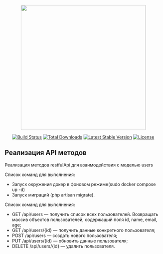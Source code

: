 <p align="center"><a href="https://laravel.com" target="_blank"><img src="https://raw.githubusercontent.com/laravel/art/master/logo-lockup/5%20SVG/2%20CMYK/1%20Full%20Color/laravel-logolockup-cmyk-red.svg" width="400"></a></p>

<p align="center">
<a href="https://travis-ci.org/laravel/framework"><img src="https://travis-ci.org/laravel/framework.svg" alt="Build Status"></a>
<a href="https://packagist.org/packages/laravel/framework"><img src="https://img.shields.io/packagist/dt/laravel/framework" alt="Total Downloads"></a>
<a href="https://packagist.org/packages/laravel/framework"><img src="https://img.shields.io/packagist/v/laravel/framework" alt="Latest Stable Version"></a>
<a href="https://packagist.org/packages/laravel/framework"><img src="https://img.shields.io/packagist/l/laravel/framework" alt="License"></a>
</p>

## Реализация API методов

Реализация методов restfulApi для взаимодействия с моделью users

Список команд для выполнения:
- Запуск окружения докер в фоновом режиме(sudo docker compose up -d)
- Запуск миграций (php
artisan migrate).

Список команд для выполнения:
- GET /api/users — получить список всех пользователей.
Возвращать массив объектов пользователей, содержащий
поля id, name, email, age;
- GET /api/users/{id} — получить данные конкретного
пользователя;
- POST /api/users — создать нового пользователя;
- PUT /api/users/{id} — обновить данные пользователя;
- DELETE /api/users/{id} — удалить пользователя.
